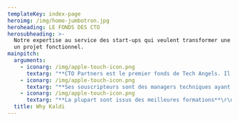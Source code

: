 ```yaml
---
templateKey: index-page
heroimg: /img/home-jumbotron.jpg
heroheading: LE FONDS DES CTO
herosubheading: >-
  Notre expertise au service des start-ups qui veulent transformer une idée en
  un projet fonctionnel.
mainpitch:
  arguments:
    - iconarg: /img/apple-touch-icon.png
      textarg: "**CTO Partners est le premier fonds de Tech Angels. Il est composé de professionnels impliqués pour contribuer au futur technologique.**\r\n\n(Web, mobile, objets connectés, intelligence artificielle, stockage, haute disponibilité…)."
    - iconarg: /img/apple-touch-icon.png
      textarg: "**Ses souscripteurs sont des managers techniques ayant contribué aux plus grands succès du digital français.**\r\n\n(BlaBlaCar, Critéo, Le Bon Coin, Rentabiliweb, Free, Meetic ‎….)."
    - iconarg: /img/apple-touch-icon.png
      textarg: "**La plupart sont issus des meilleures formations**\r\n\n(Epita, Epitech, Efrei, Executive MBA Epitech… )"
  title: Why Kaldi
---
```


